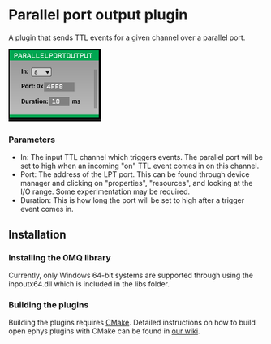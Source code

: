 # Parallel port output plugin
A plugin that sends TTL events for a given channel over a parallel port. 

![Parallel port plugin image](parallel-port-image.PNG)

### Parameters

* In: The input TTL channel which triggers events. The parallel port will be set to high when an incoming "on" TTL event comes in on this channel.
* Port: The address of the LPT port. This can be found through device manager and clicking on "properties", "resources", and looking at the I/O range. Some experimentation may be required.
* Duration: This is how long the port will be set to high after a trigger event comes in.

## Installation
### Installing the 0MQ library
Currently, only Windows 64-bit systems are supported through using the inpoutx64.dll which is included in the libs folder. 

### Building the plugins
Building the plugins requires [CMake](https://cmake.org/). Detailed instructions on how to build open ephys plugins with CMake can be found in [our wiki](https://open-ephys.atlassian.net/wiki/spaces/OEW/pages/1259110401/Plugin+CMake+Builds).